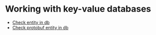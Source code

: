 # Working with key-value databases

- [Check entity in db](check/KVCheck.md "c:run")
- [Check protobuf entity in db](check/KVCheckWithProtobuf.md "c:run")
